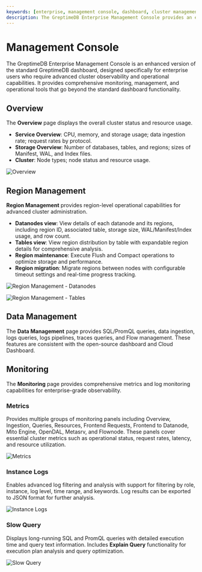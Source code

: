 ```yaml
---
keywords: [enterprise, management console, dashboard, cluster management, monitoring, observability, UI]
description: The GreptimeDB Enterprise Management Console provides an enhanced dashboard interface with advanced cluster management, monitoring, and operational capabilities for enterprise users.
---
```


# Management Console

The GreptimeDB Enterprise Management Console is an enhanced version of the standard GreptimeDB dashboard, designed specifically for enterprise users who require advanced cluster observability and operational capabilities. It provides comprehensive monitoring, management, and operational tools that go beyond the standard dashboard functionality.


## Overview

The **Overview** page displays the overall cluster status and resource usage.

- **Service Overview**: CPU, memory, and storage usage; data ingestion rate; request rates by protocol.
- **Storage Overview**: Number of databases, tables, and regions; sizes of Manifest, WAL, and Index files.
- **Cluster**: Node types; node status and resource usage.

![Overview](/enterprise-console-overview.png)

## Region Management

**Region Management** provides region-level operational capabilities for advanced cluster administration.

- **Datanodes view**: View details of each datanode and its regions, including region ID, associated table, storage size, WAL/Manifest/Index usage, and row count.
- **Tables view**: View region distribution by table with expandable region details for comprehensive analysis.
- **Region maintenance**: Execute Flush and Compact operations to optimize storage and performance.
- **Region migration**: Migrate regions between nodes with configurable timeout settings and real-time progress tracking.

![Region Management - Datanodes](/enterprise-console-region-datanodes.png)

![Region Management - Tables](/enterprise-console-region-tables.png)

## Data Management

The **Data Management** page provides SQL/PromQL queries, data ingestion, logs queries, logs pipelines, traces queries, and Flow management. These features are consistent with the open-source dashboard and Cloud Dashboard.

## Monitoring

The **Monitoring** page provides comprehensive metrics and log monitoring capabilities for enterprise-grade observability.

### Metrics

Provides multiple groups of monitoring panels including Overview, Ingestion, Queries, Resources, Frontend Requests, Frontend to Datanode, Mito Engine, OpenDAL, Metasrv, and Flownode. These panels cover essential cluster metrics such as operational status, request rates, latency, and resource utilization.

![Metrics](/enterprise-console-monitor-metrics.png)

### Instance Logs

Enables advanced log filtering and analysis with support for filtering by role, instance, log level, time range, and keywords. Log results can be exported to JSON format for further analysis.

![Instance Logs](/enterprise-console-instance-logs.png)

### Slow Query

Displays long-running SQL and PromQL queries with detailed execution time and query text information. Includes **Explain Query** functionality for execution plan analysis and query optimization.

![Slow Query](/enterprise-console-slow-query.png)
